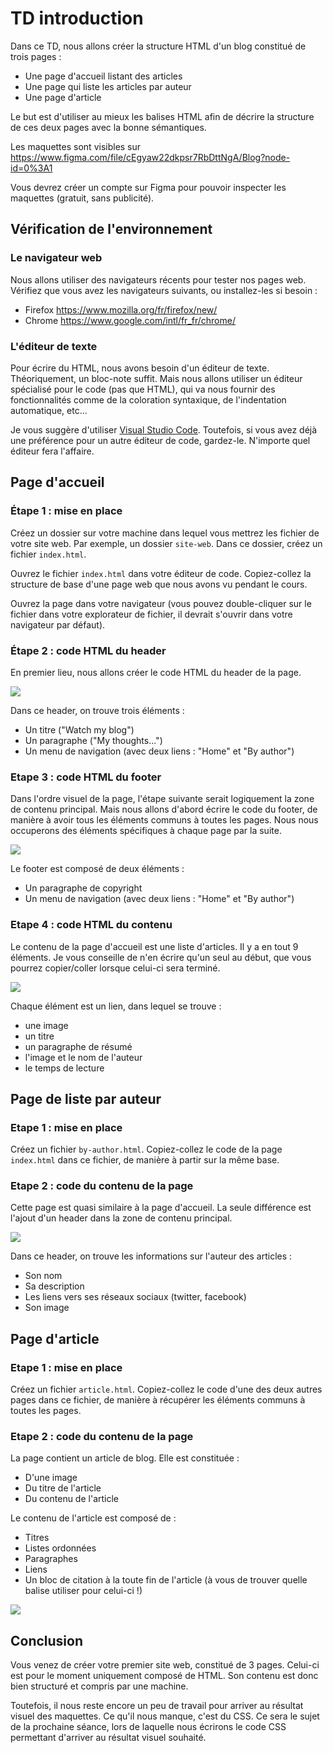 # TD introduction

Dans ce TD, nous allons créer la structure HTML d'un blog constitué de trois
pages :

* Une page d'accueil listant des articles
* Une page qui liste les articles par auteur
* Une page d'article

Le but est d'utiliser au mieux les balises HTML afin de décrire la structure de
ces deux pages avec la bonne sémantiques.

Les maquettes sont visibles sur https://www.figma.com/file/cEgyaw22dkpsr7RbDttNgA/Blog?node-id=0%3A1

Vous devrez créer un compte sur Figma pour pouvoir inspecter les maquettes
(gratuit, sans publicité).

## Vérification de l'environnement

### Le navigateur web

Nous allons utiliser des navigateurs récents pour tester nos pages web.
Vérifiez que vous avez les navigateurs suivants, ou installez-les si besoin :

* Firefox https://www.mozilla.org/fr/firefox/new/
* Chrome https://www.google.com/intl/fr_fr/chrome/

### L'éditeur de texte

Pour écrire du HTML, nous avons besoin d'un éditeur de texte. Théoriquement, un
bloc-note suffit. Mais nous allons utiliser un éditeur spécialisé pour le code
(pas que HTML), qui va nous fournir des fonctionnalités comme de la coloration
syntaxique, de l'indentation automatique, etc...

Je vous suggère d'utiliser [Visual Studio
Code](https://code.visualstudio.com/). Toutefois, si vous avez déjà une
préférence pour un autre éditeur de code, gardez-le. N'importe quel éditeur
fera l'affaire.

## Page d'accueil

### Étape 1 : mise en place

Créez un dossier sur votre machine dans lequel vous mettrez les fichier de
votre site web. Par exemple, un dossier `site-web`. Dans ce dossier, créez un
fichier `index.html`.

Ouvrez le fichier `index.html` dans votre éditeur de code. Copiez-collez la
structure de base d'une page web que nous avons vu pendant le cours.

Ouvrez la page dans votre navigateur (vous pouvez double-cliquer sur le fichier
dans votre explorateur de fichier, il devrait s'ouvrir dans votre navigateur
par défaut).

### Étape 2 : code HTML du header

En premier lieu, nous allons créer le code HTML du header de la page.

![](./header.png)

Dans ce header, on trouve trois éléments :

* Un titre ("Watch my blog")
* Un paragraphe ("My thoughts...")
* Un menu de navigation (avec deux liens : "Home" et "By author")


### Etape 3 : code HTML du footer

Dans l'ordre visuel de la page, l'étape suivante serait logiquement la zone de
contenu principal. Mais nous allons d'abord écrire le code du footer, de
manière à avoir tous les éléments communs à toutes les pages. Nous nous
occuperons des éléments spécifiques à chaque page par la suite.

![](./footer.png)

Le footer est composé de deux éléments :

* Un paragraphe de copyright
* Un menu de navigation (avec deux liens : "Home" et "By author")

### Etape 4 : code HTML du contenu

Le contenu de la page d'accueil est une liste d'articles. Il y a en tout 9
éléments. Je vous conseille de n'en écrire qu'un seul au début, que vous
pourrez copier/coller lorsque celui-ci sera terminé.

![](./post-item.png)

Chaque élément est un lien, dans lequel se trouve :

* une image
* un titre
* un paragraphe de résumé
* l'image et le nom de l'auteur
* le temps de lecture


## Page de liste par auteur

### Etape 1 : mise en place

Créez un fichier `by-author.html`. Copiez-collez le code de la page
`index.html` dans ce fichier, de manière à partir sur la même base.

### Etape 2 : code du contenu de la page

Cette page est quasi similaire à la page d'accueil. La seule différence est
l'ajout d'un header dans la zone de contenu principal.

![](./by-author-header.png)

Dans ce header, on trouve les informations sur l'auteur des articles :

* Son nom
* Sa description
* Les liens vers ses réseaux sociaux (twitter, facebook)
* Son image

## Page d'article

### Etape 1 : mise en place

Créez un fichier `article.html`. Copiez-collez le code d'une des deux autres
pages dans ce fichier, de manière à récupérer les éléments communs à toutes les
pages.

### Etape 2 : code du contenu de la page

La page contient un article de blog. Elle est constituée :

* D'une image
* Du titre de l'article
* Du contenu de l'article

Le contenu de l'article est composé de :

* Titres
* Listes ordonnées
* Paragraphes
* Liens
* Un bloc de citation à la toute fin de l'article (à vous de trouver quelle balise utiliser pour celui-ci !)

![](./post-content.png)

## Conclusion

Vous venez de créer votre premier site web, constitué de 3 pages. Celui-ci est
pour le moment uniquement composé de HTML. Son contenu est donc bien structuré
et compris par une machine.

Toutefois, il nous reste encore un peu de travail pour arriver au résultat
visuel des maquettes. Ce qu'il nous manque, c'est du CSS. Ce sera le sujet de
la prochaine séance, lors de laquelle nous écrirons le code CSS permettant
d'arriver au résultat visuel souhaité.
